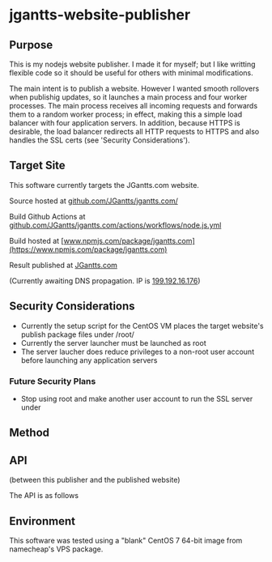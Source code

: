 # jgantts-website-publisher
 
## Purpose
 
This is my nodejs website publisher.
I made it for myself; but I like writting flexible code so it should be useful for others with minimal modifications.

The main intent is to publish a website.
However I wanted smooth rollovers when publishig updates, so it launches a main process and four worker processes.
The main process receives all incoming requests and forwards them to a random worker process;
in effect, making this a simple load balancer with four application servers.
In addition, because HTTPS is desirable, the load balancer redirects all HTTP requests to HTTPS and also handles the SSL certs (see 'Security Considerations').

## Target Site

This software currently targets the JGantts.com website.

Source hosted at [github.com/JGantts/jgantts.com/](https://github.com/JGantts/jgantts.com/)

Build Github Actions at [github.com/JGantts/jgantts.com/actions/workflows/node.js.yml](https://github.com/JGantts/jgantts.com/actions/workflows/node.js.yml)

Build hosted at [www.npmjs.com/package/jgantts.com](https://www.npmjs.com/package/jgantts.com)

Result published at [JGantts.com](https://jgantts.com/)

(Currently awaiting DNS propagation. IP is [199.192.16.176](http://199.192.16.176/))

## Security Considerations

 - Currently the setup script for the CentOS VM places the target website's publish package files under /root/
 - Currently the server launcher must be launched as root
 - The server laucher does reduce privileges to a non-root user account before launching any application servers

### Future Security Plans

 - Stop using root and make another user account to run the SSL server under

## Method

## API
(between this publisher and the published website)

The API is as follows

## Environment

This software was tested using a "blank" CentOS 7 64-bit image from namecheap's VPS package.




